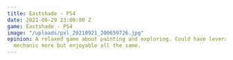 ```yaml
---
title: Eastshade - PS4
date: 2021-06-29 23:00:00 Z
game: Eastshade - PS4
image: "/uploads/pxl_20210921_200659726.jpg"
opinion: A relaxed game about painting and exploring. Could have leveraged the painting
  mechanic more but enjoyable all the same.
---
```


